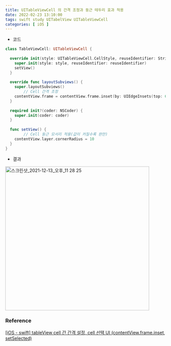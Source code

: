 ```yaml
---
title: UITableViewCell 의 간격 조정과 둥근 테두리 효과 적용
date: 2022-02-23 13:10:00
tags: swift study UITabelView UITableViewCell
categories: [ iOS ]
---
```


- 코드

```swift
class TableViewCell: UITableViewCell {
    
  override init(style: UITableViewCell.CellStyle, reuseIdentifier: String?) {
    super.init(style: style, reuseIdentifier: reuseIdentifier)
    setView()
  }
  
  override func layoutSubviews() {
    super.layoutSubviews()
		// Cell 간격 조정
    contentView.frame = contentView.frame.inset(by: UIEdgeInsets(top: 6, left: 6, bottom: 6, right: 6))
  }
  
  required init?(coder: NSCoder) {
    super.init(coder: coder)
  }
  
  func setView() {
		// Cell 둥근 모서리 적용(값이 커질수록 완만)
    contentView.layer.cornerRadius = 10
  }
}
```

- 결과

<img width="452" alt="스크린샷_2021-12-13_오후_11 28 25" src="https://user-images.githubusercontent.com/40792935/155285026-a410e680-99f8-473c-930c-c18d211620b4.png">



### Reference

[[iOS - swift] tableView cell 간 간격 설정, cell 선택 UI (contentView.frame.inset, setSelected)](https://ios-development.tistory.com/655)

